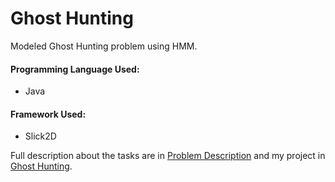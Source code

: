 # Ghost Hunting

Modeled Ghost Hunting problem using HMM.

#### Programming Language Used:

- Java

#### Framework Used:

- Slick2D

Full description about the tasks are in [Problem Description](https://github.com/Shukti042/Artificial-Intelligence/blob/master/Catching%20the%20Ghost%20(HMM)/Ghost%20Hunting%20Spec.pdf) and my project in [Ghost Hunting](https://github.com/Shukti042/Artificial-Intelligence/tree/master/Catching%20the%20Ghost%20(HMM)/Ghost%20Hunting). 